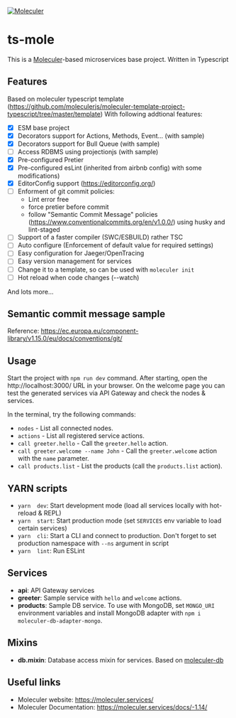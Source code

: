 [![Moleculer](https://badgen.net/badge/Powered%20by/Moleculer/0e83cd)](https://moleculer.services)

# ts-mole

This is a [Moleculer](https://moleculer.services/)-based microservices base project. Written in Typescript

## Features

Based on moleculer typescript template (https://github.com/moleculerjs/moleculer-template-project-typescript/tree/master/template)
With following addtional features:

- [x] ESM base project
- [x] Decorators support for Actions, Methods, Event... (with sample)
- [x] Decorators support for Bull Queue (with sample)
- [ ] Access RDBMS using projectionjs (with sample)
- [x] Pre-configured Pretier
- [x] Pre-configured esLint (inherited from airbnb config) with some modifications)
- [x] EditorConfig support (https://editorconfig.org/)
- [ ] Enforment of git commit policies:
  - Lint error free
  - force pretier before commit
  - follow "Semantic Commit Message" policies (https://www.conventionalcommits.org/en/v1.0.0/) using husky and lint-staged
- [ ] Support of a faster compiler (SWC/ESBUILD) rather TSC
- [ ] Auto configure (Enforcement of default value for required settings)
- [ ] Easy configuration for Jaeger/OpenTracing
- [ ] Easy version management for services
- [ ] Change it to a template, so can be used with `moleculer init`
- [ ] Hot reload when code changes (--watch)

And lots more...

## Semantic commit message sample

Reference:
https://ec.europa.eu/component-library/v1.15.0/eu/docs/conventions/git/

## Usage

Start the project with `npm run dev` command.
After starting, open the http://localhost:3000/ URL in your browser.
On the welcome page you can test the generated services via API Gateway and check the nodes & services.

In the terminal, try the following commands:

- `nodes` - List all connected nodes.
- `actions` - List all registered service actions.
- `call greeter.hello` - Call the `greeter.hello` action.
- `call greeter.welcome --name John` - Call the `greeter.welcome` action with the `name` parameter.
- `call products.list` - List the products (call the `products.list` action).

## YARN scripts

- `yarn  dev`: Start development mode (load all services locally with hot-reload & REPL)
- `yarn  start`: Start production mode (set `SERVICES` env variable to load certain services)
- `yarn  cli`: Start a CLI and connect to production. Don't forget to set production namespace with `--ns` argument in script
- `yarn  lint`: Run ESLint

## Services

- **api**: API Gateway services
- **greeter**: Sample service with `hello` and `welcome` actions.
- **products**: Sample DB service. To use with MongoDB, set `MONGO_URI` environment variables and install MongoDB adapter with `npm i moleculer-db-adapter-mongo`.

## Mixins

- **db.mixin**: Database access mixin for services. Based on [moleculer-db](https://github.com/moleculerjs/moleculer-db#readme)

## Useful links

- Moleculer website: https://moleculer.services/
- Moleculer Documentation: https://moleculer.services/docs/-1.14/
